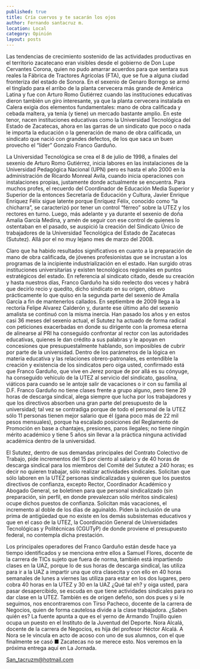 ```yaml
---
published: true
title: Cría cuervos y te sacarán los ojos
author: Fernando santacruz m.
location: Local
category: Opinión
layout: posts
---
```


Las tendencias de crecimiento sostenido de las actividades productivas en el territorio zacatecano eran visibles desde el gobierno de Don Lupe Cervantes Corona, quien no pudo amarrar acuerdos para que sentara sus reales la Fábrica de Tractores Agrícolas (FTA), que se fue a alguna ciudad fronteriza del estado de Sonora.
En el sexenio de Genaro Borrego se armó el tinglado para el arribo de la planta cervecera más grande de América Latina y fue con Arturo Romo Gutiérrez cuando las instituciones educativas dieron también un giro interesante, ya que la planta cervecera instalada en Calera exigía dos elementos fundamentales: mano de obra calificada y cebada maltera, ya tenía (y tiene) un mercado bastante amplio. 
En este tenor, nacen instituciones educativas como la Universidad Tecnológica del Estado de Zacatecas,  ahora  en las garras de un sindicato que poco o nada le importa la educación o la generación de mano de obra calificada, un sindicato que nació con grandes defectos, de los que saca un buen provecho el “líder” Gonzalo Franco Garduño. 

La Universidad Tecnológica se crea el 8 de julio de 1998, a finales del sexenio de Arturo Romo Gutiérrez, inicia labores en las instalaciones de la Universidad Pedagógica Nacional (UPN) pero es hasta el año 2000 en la administración de Ricardo Monreal Avila, cuando inicia operaciones con instalaciones propias, justamente donde actualmente se encuentra. Para muchos profes, el recuerdo del Coordinador de Educación Media Superior y Superior de la entonces Secretaría de Educación y Cultura, Javier Enrique Enríquez Félix sigue latente porque Enríquez Félix, conocido como “la chicharra”, se caracterizó por tener un control “férreo” sobre la UTEZ y los rectores en turno. Luego, más adelante y ya durante el sexenio de doña Amalia García Medina, y amén de seguir con ese control de quienes lo ostentaban en el pasado, se auspició la creación del Sindicato Único de trabajadores de la Universidad Tecnológica del Estado de Zacatecas (Sututez). Allá por el no muy lejano mes de marzo del 2008.

Claro que ha habido resultados significativos en cuanto a la preparación de mano de obra calificada, de jóvenes profesionistas que se incrustan a los programas de la incipiente industrialización en el estado. Han surgido otras instituciones universitarias y existen tecnológicos regionales en puntos estratégicos del estado. En referencia al sindicato citado, desde su creación y hasta nuestros días, Franco Garduño ha sido reelecto dos veces y habrá que decirlo recio y quedito, dicho sindicato en su origen, obtuvo prácticamente lo que quiso en la segunda parte del sexenio de Amalia García a fin de mantenerlos callados.
 En septiembre de 2009 llega a la rectoría Felipe Alvarez Calderón y, durante ese último año del sexenio amalista se continuó con la misma inercia. Han pasado los años y en estos casi 36 meses del sexenio actual, el Sututez ha actuado de forma radical con peticiones exacerbadas en donde su dirigente con la promesa eterna de alinearse al PRI ha conseguido confrontar al rector con las autoridades educativas, quienes le dan crédito a sus palabras y le apoyan en concesiones que presupuestalmente hablando, son imposibles de cubrir por parte de la universidad.
Dentro de los parámetros de la lógica en materia educativa y las relaciones obrero-patronales, es entendible la creación y existencia de los sindicatos pero oiga usted, confirmado está que Franco Garduño, que vive en Jerez porque de por allá es su cónyuge, ha conseguido vehículo de la UTEZ al servicio del sindicato, gasolina, viáticos para cuando se le antoje salir de vacaciones o ir con su familia  al D.F. Franco Garduño no tiene clases frente a grupo alguno, pero  tiene 29 horas de descarga sindical, alega siempre que lucha por los trabajadores y que los directivos absorben una gran parte del presupuesto de la universidad; tal vez se contradiga porque de todo el personal de la UTEZ sólo 11 personas tienen mejor salario que él (gana poco más de 22 mil pesos mensuales), porque ha escalado posiciones del Reglamento de Promoción en base a chantajes, presiones, paros ilegales;  no tiene ningún mérito académico y tiene 5 años sin llevar a la práctica ninguna actividad académica dentro de la universidad.

El Sututez, dentro de sus demandas principales del Contrato Colectivo de Trabajo, pide  incrementos del 15 por ciento al salario y de 40 horas de descarga sindical para los miembros del Comité del Sututez a 240 horas; es decir no quieren trabajar, sólo realizar actividades sindicales.
Solicitan que sólo laboren en la UTEZ personas sindicalizadas y  quieren que los puestos directivos de confianza, excepto Rector, Coordinador Académico y Abogado General, se boletinen para que personal sindicalizado (sin preparación, sin perfil, en donde prevalezcan sólo méritos sindicales) ocupe dichos puestos de confianza. Solicitan más vacaciones, el incremento al doble de los días de aguinaldo. Piden la inclusión de una prima de antigüedad que no existe en los demás subsistemas educativos y que en el caso de la UTEZ, la Coordinación General de Universidades Tecnológicas y Politécnicas (CGUTyP) de donde proviene el presupuesto federal, no contempla dicha prestación.

Los principales operadores del Franco Garduño están desde hace ya tiempo identificados y se menciona entre ellos a Samuel Flores, docente de la carrera de TICs sujeto que fuera de norma, también está impartiendo clases en la UAZ, porque lo de sus horas de descarga sindical, las utiliza para ir a la UAZ a impartir una que otra clasecita y con ello en 40 horas semanales de lunes a viernes las utiliza para estar en los dos lugares, pero cobra 40 horas en la UTEZ y 30 en la UAZ ¿Qué tal eh? y oiga usted, para pasar desapercibido, se escuda en que tiene actividades sindicales para no dar clase en la UTEZ. También es de origen defeño, son dos pues y si le seguimos, nos encontraremos con Tirso Pacheco, docente de la carrera de Negocios, quien de forma cautelosa divide a la clase trabajadora. ¿Saben quién es? La fuente apunta a que es el yerno de Armando Trujillo quien ocupa un puesto en el Instituto de la Juventud del Deporte. Nora Alcalá, docente de la carrera de Negocios, es hija del profesor Héctor Alcalá. A Nora se le vincula en acto de acoso con uno de sus alumnos, con el que finalmente se casó ■
Zacatecas no se merece esto. Nos veremos en la próxima entrega aquí en La Jornada.

San_tacruzm@hotmail.com
